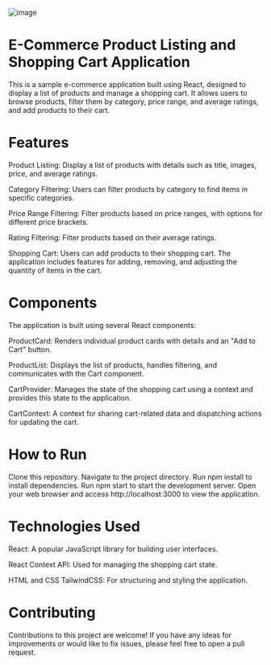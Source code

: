 ![image](https://github.com/ParthSankpal/totalitycorp-frontend-challenge/assets/114609530/890f6578-d16f-40ed-a2da-df3d001ccaad)


# E-Commerce Product Listing and Shopping Cart Application


This is a sample e-commerce application built using React, designed to display a list of products and manage a shopping cart. It allows users to browse products, filter them by category, price range, and average ratings, and add products to their cart.

# Features
Product Listing: Display a list of products with details such as title, images, price, and average ratings.

Category Filtering: Users can filter products by category to find items in specific categories.

Price Range Filtering: Filter products based on price ranges, with options for different price brackets.

Rating Filtering: Filter products based on their average ratings.

Shopping Cart: Users can add products to their shopping cart. The application includes features for adding, removing, and adjusting the quantity of items in the cart.

# Components
The application is built using several React components:

ProductCard: Renders individual product cards with details and an "Add to Cart" button.

ProductList: Displays the list of products, handles filtering, and communicates with the Cart component.

CartProvider: Manages the state of the shopping cart using a context and provides this state to the application.

CartContext: A context for sharing cart-related data and dispatching actions for updating the cart.

# How to Run
Clone this repository.
Navigate to the project directory.
Run npm install to install dependencies.
Run npm start to start the development server.
Open your web browser and access http://localhost:3000 to view the application.


# Technologies Used
React: A popular JavaScript library for building user interfaces.

React Context API: Used for managing the shopping cart state.

HTML and CSS TailwindCSS: For structuring and styling the application.


# Contributing

Contributions to this project are welcome! If you have any ideas for improvements or would like to fix issues, please feel free to open a pull request.
